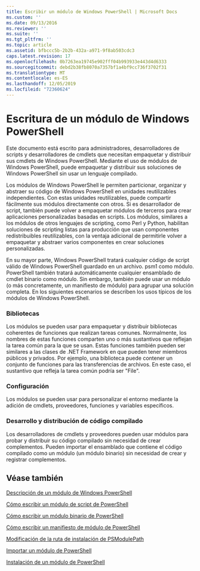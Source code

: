 ```yaml
---
title: Escribir un módulo de Windows PowerShell | Microsoft Docs
ms.custom: ''
ms.date: 09/13/2016
ms.reviewer: ''
ms.suite: ''
ms.tgt_pltfrm: ''
ms.topic: article
ms.assetid: bfbccc5b-2b2b-432a-a971-9f8ab503cdc3
caps.latest.revision: 17
ms.openlocfilehash: 0b7263ea19745e902fff04b993933e443d4d6333
ms.sourcegitcommit: debd2b38fb8070a7357bf1a4bf9cc736f3702f31
ms.translationtype: MT
ms.contentlocale: es-ES
ms.lasthandoff: 12/05/2019
ms.locfileid: "72360624"
---
```

# <a name="writing-a-windows-powershell-module"></a>Escritura de un módulo de Windows PowerShell

Este documento está escrito para administradores, desarrolladores de scripts y desarrolladores de cmdlets que necesitan empaquetar y distribuir sus cmdlets de Windows PowerShell. Mediante el uso de módulos de Windows PowerShell, puede empaquetar y distribuir sus soluciones de Windows PowerShell sin usar un lenguaje compilado.

Los módulos de Windows PowerShell le permiten particionar, organizar y abstraer su código de Windows PowerShell en unidades reutilizables independientes. Con estas unidades reutilizables, puede compartir fácilmente sus módulos directamente con otros. Si es desarrollador de script, también puede volver a empaquetar módulos de terceros para crear aplicaciones personalizadas basadas en scripts. Los módulos, similares a los módulos de otros lenguajes de scripting, como Perl y Python, habilitan soluciones de scripting listas para producción que usan componentes redistribuibles reutilizables, con la ventaja adicional de permitirle volver a empaquetar y abstraer varios componentes en crear soluciones personalizadas.

En su mayor parte, Windows PowerShell tratará cualquier código de script válido de Windows PowerShell guardado en un archivo. psm1 como módulo. PowerShell también tratará automáticamente cualquier ensamblado de cmdlet binario como módulo. Sin embargo, también puede usar un módulo (o más concretamente, un manifiesto de módulo) para agrupar una solución completa. En los siguientes escenarios se describen los usos típicos de los módulos de Windows PowerShell.

### <a name="libraries"></a>Bibliotecas

Los módulos se pueden usar para empaquetar y distribuir bibliotecas coherentes de funciones que realizan tareas comunes. Normalmente, los nombres de estas funciones comparten uno o más sustantivos que reflejan la tarea común para la que se usan. Estas funciones también pueden ser similares a las clases de .NET Framework en que pueden tener miembros públicos y privados. Por ejemplo, una biblioteca puede contener un conjunto de funciones para las transferencias de archivos. En este caso, el sustantivo que refleja la tarea común podría ser "File".

### <a name="configuration"></a>Configuración

Los módulos se pueden usar para personalizar el entorno mediante la adición de cmdlets, proveedores, funciones y variables específicos.

### <a name="compiled-code-development-and-distribution"></a>Desarrollo y distribución de código compilado

Los desarrolladores de cmdlets y proveedores pueden usar módulos para probar y distribuir su código compilado sin necesidad de crear complementos. Pueden importar el ensamblado que contiene el código compilado como un módulo (un módulo binario) sin necesidad de crear y registrar complementos.

## <a name="see-also"></a>Véase también

[Descripción de un módulo de Windows PowerShell](./understanding-a-windows-powershell-module.md)

[Cómo escribir un módulo de script de PowerShell](./how-to-write-a-powershell-script-module.md)

[Cómo escribir un módulo binario de PowerShell](./how-to-write-a-powershell-binary-module.md)

[Cómo escribir un manifiesto de módulo de PowerShell](how-to-write-a-powershell-module-manifest.md)

[Modificación de la ruta de instalación de PSModulePath](./modifying-the-psmodulepath-installation-path.md)

[Importar un módulo de PowerShell](./importing-a-powershell-module.md)

[Instalación de un módulo de PowerShell](./installing-a-powershell-module.md)
